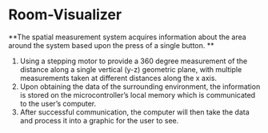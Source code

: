 # Room-Visualizer

**The spatial measurement system acquires information about the area around the system based upon the press of a single button. **

1. Using a stepping motor to provide a 360 degree measurement of the distance along a single vertical (y-z) geometric plane, with multiple measurements taken at different distances along the x axis. 
2. Upon obtaining the data of the surrounding environment, the information is stored on the microcontroller’s local memory which is communicated to the user’s computer. 
3. After successful communication, the computer will then take the data and process it into a graphic for the user to see.
